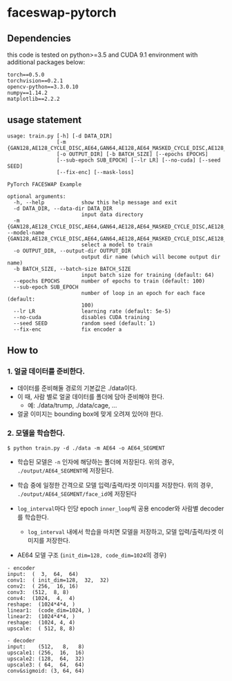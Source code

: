 # faceswap-pytorch

## Dependencies
this code is tested on python>=3.5 and CUDA 9.1 environment with additional packages below:
```
torch==0.5.0
torchvision==0.2.1
opencv-python==3.3.0.10
numpy==1.14.2
matplotlib==2.2.2
```

## usage statement

```
usage: train.py [-h] [-d DATA_DIR]
                [-m {GAN128,AE128_CYCLE_DISC,AE64,GAN64,AE128,AE64_MASKED_CYCLE_DISC,AE128_STEP,GAN64_CYCLE,AE64_MASKED_CYCLE,AE64_MASKED,AE64_CYCLE_DISC}]
                [-o OUTPUT_DIR] [-b BATCH_SIZE] [--epochs EPOCHS]
                [--sub-epoch SUB_EPOCH] [--lr LR] [--no-cuda] [--seed SEED]
                [--fix-enc] [--mask-loss]

PyTorch FACESWAP Example

optional arguments:
  -h, --help            show this help message and exit
  -d DATA_DIR, --data-dir DATA_DIR
                        input data directory
  -m {GAN128,AE128_CYCLE_DISC,AE64,GAN64,AE128,AE64_MASKED_CYCLE_DISC,AE128_STEP,GAN64_CYCLE,AE64_MASKED_CYCLE,AE64_MASKED,AE64_CYCLE_DISC}, --model-name {GAN128,AE128_CYCLE_DISC,AE64,GAN64,AE128,AE64_MASKED_CYCLE_DISC,AE128_STEP,GAN64_CYCLE,AE64_MASKED_CYCLE,AE64_MASKED,AE64_CYCLE_DISC}
                        select a model to train
  -o OUTPUT_DIR, --output-dir OUTPUT_DIR
                        output dir name (which will become output dir name)
  -b BATCH_SIZE, --batch-size BATCH_SIZE
                        input batch size for training (default: 64)
  --epochs EPOCHS       number of epochs to train (default: 100)
  --sub-epoch SUB_EPOCH
                        number of loop in an epoch for each face (default:
                        100)
  --lr LR               learning rate (default: 5e-5)
  --no-cuda             disables CUDA training
  --seed SEED           random seed (default: 1)
  --fix-enc             fix encoder a
```

## How to

### 1. 얼굴 데이터를 준비한다.

- 데이터를 준비해둘 경로의 기본값은 ./data이다.
- 이 때, 사람 별로 얼굴 데이터를 폴더에 담아 준비해야 한다.
    - 예: ./data/trump, ./data/cage, ...
- 얼굴 이미지는 bounding box에 맞게 오려져 있어야 한다.

### 2. 모델을 학습한다.

```
$ python train.py -d ./data -m AE64 -o AE64_SEGMENT
```

- 학습된 모델은 `-n` 인자에 해당하는 폴더에 저장된다. 위의 경우, `./output/AE64_SEGMENT`에 저장된다.
- 학습 중에 일정한 간격으로 모델 입력/출력/타겟 이미지를 저장한다. 위의 경우, `./output/AE64_SEGMENT/face_id`에 저장된다
- `log_interval`마다 인당 epoch `inner_loop`씩 공용 encoder와 사람별 decoder를 학습한다.
    - `log_interval` 내에서 학습을 마치면 모델을 저장하고, 모델 입력/출력/타겟 이미지를 저장한다.

- AE64 모델 구조 (`init_dim=128, code_dim=1024`의 경우)
```
- encoder
input:  (  3,  64,  64)
conv1:  ( init_dim=128,  32,  32)
conv2:  ( 256,  16, 16)
conv3:  (512,  8, 8)
conv4:  (1024,  4,  4)
reshape:  (1024*4*4, )
linear1:  (code_dim=1024, )
linear2:  (1024*4*4, )
reshape:  (1024, 4, 4)
upscale:  ( 512, 8, 8)

- decoder
input:    (512,   8,   8)
upscale1: (256,  16,  16)
upscale2: (128,  64,  32)
upscale3: ( 64,  64,  64)
conv&sigmoid: (3, 64, 64)
```
